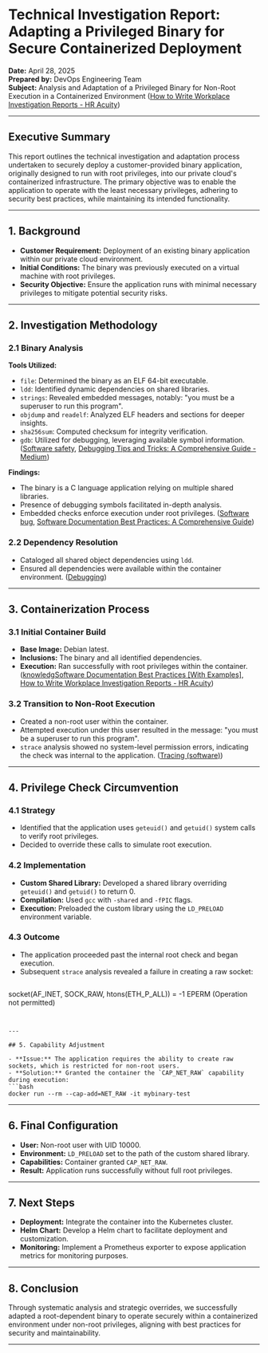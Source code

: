 # Technical Investigation Report: Adapting a Privileged Binary for Secure Containerized Deployment

**Date:** April 28, 2025  
**Prepared by:** DevOps Engineering Team  
**Subject:** Analysis and Adaptation of a Privileged Binary for Non-Root Execution in a Containerized Environment ([How to Write Workplace Investigation Reports - HR Acuity](https://www.hracuity.com/blog/write-investigation-report/?utm_source=chatgpt.com))

---

## Executive Summary

This report outlines the technical investigation and adaptation process undertaken to securely deploy a customer-provided binary application, originally designed to run with root privileges, into our private cloud's containerized infrastructure. The primary objective was to enable the application to operate with the least necessary privileges, adhering to security best practices, while maintaining its intended functionality.

---

## 1. Background

- **Customer Requirement:** Deployment of an existing binary application within our private cloud environment.
- **Initial Conditions:** The binary was previously executed on a virtual machine with root privileges.
- **Security Objective:** Ensure the application runs with minimal necessary privileges to mitigate potential security risks.

---

## 2. Investigation Methodology

### 2.1 Binary Analysis

**Tools Utilized:**

- `file`: Determined the binary as an ELF 64-bit executable.
- `ldd`: Identified dynamic dependencies on shared libraries.
- `strings`: Revealed embedded messages, notably: "you must be a superuser to run this program".
- `objdump` and `readelf`: Analyzed ELF headers and sections for deeper insights.
- `sha256sum`: Computed checksum for integrity verification.
- `gdb`: Utilized for debugging, leveraging available symbol information. ([Software safety](https://en.wikipedia.org/wiki/Software_safety?utm_source=chatgpt.com), [Debugging Tips and Tricks: A Comprehensive Guide - Medium](https://medium.com/javarevisited/debugging-tips-and-tricks-a-comprehensive-guide-8d84a58ca9f2?utm_source=chatgpt.com))

**Findings:**

- The binary is a C language application relying on multiple shared libraries.
- Presence of debugging symbols facilitated in-depth analysis.
- Embedded checks enforce execution under root privileges. ([Software bug](https://en.wikipedia.org/wiki/Software_bug?utm_source=chatgpt.com), [Software Documentation Best Practices: A Comprehensive Guide](https://www.graphapp.ai/blog/software-documentation-best-practices-a-comprehensive-guide?utm_source=chatgpt.com))

### 2.2 Dependency Resolution

- Cataloged all shared object dependencies using `ldd`.
- Ensured all dependencies were available within the container environment. ([Debugging](https://en.wikipedia.org/wiki/Debugging?utm_source=chatgpt.com))

---

## 3. Containerization Process

### 3.1 Initial Container Build

- **Base Image:** Debian latest.
- **Inclusions:** The binary and all identified dependencies.
- **Execution:** Ran successfully with root privileges within the container. ([knowledgSoftware Documentation Best Practices [With Examples]](https://helpjuice.com/blog/software-documentation?utm_source=chatgpt.com), [How to Write Workplace Investigation Reports - HR Acuity](https://www.hracuity.com/blog/write-investigation-report/?utm_source=chatgpt.com))

### 3.2 Transition to Non-Root Execution

- Created a non-root user within the container.
- Attempted execution under this user resulted in the message: "you must be a superuser to run this program".
- `strace` analysis showed no system-level permission errors, indicating the check was internal to the application. ([Tracing (software)](https://en.wikipedia.org/wiki/Tracing_%28software%29?utm_source=chatgpt.com))

---

## 4. Privilege Check Circumvention

### 4.1 Strategy

- Identified that the application uses `geteuid()` and `getuid()` system calls to verify root privileges.
- Decided to override these calls to simulate root execution.

### 4.2 Implementation

- **Custom Shared Library:** Developed a shared library overriding `geteuid()` and `getuid()` to return 0.
- **Compilation:** Used `gcc` with `-shared` and `-fPIC` flags.
- **Execution:** Preloaded the custom library using the `LD_PRELOAD` environment variable.

### 4.3 Outcome

- The application proceeded past the internal root check and began execution.
- Subsequent `strace` analysis revealed a failure in creating a raw socket:
  ```
  
socket(AF_INET, SOCK_RAW, htons(ETH_P_ALL)) = -1 EPERM (Operation not permitted)
  ```


---

## 5. Capability Adjustment

- **Issue:** The application requires the ability to create raw sockets, which is restricted for non-root users.
- **Solution:** Granted the container the `CAP_NET_RAW` capability during execution:
  ```bash
  docker run --rm --cap-add=NET_RAW -it mybinary-test
  ```


---

## 6. Final Configuration

- **User:** Non-root user with UID 10000.
- **Environment:** `LD_PRELOAD` set to the path of the custom shared library.
- **Capabilities:** Container granted `CAP_NET_RAW`.
- **Result:** Application runs successfully without full root privileges.

---

## 7. Next Steps

- **Deployment:** Integrate the container into the Kubernetes cluster.
- **Helm Chart:** Develop a Helm chart to facilitate deployment and customization.
- **Monitoring:** Implement a Prometheus exporter to expose application metrics for monitoring purposes.

---

## 8. Conclusion

Through systematic analysis and strategic overrides, we successfully adapted a root-dependent binary to operate securely within a containerized environment under non-root privileges, aligning with best practices for security and maintainability.

--- 
